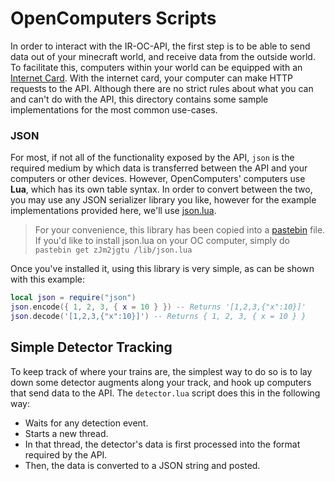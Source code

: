 # OpenComputers Scripts
In order to interact with the IR-OC-API, the first step is to be able to send data out of your minecraft world, and receive data from the outside world. To facilitate this, computers within your world can be equipped with an [Internet Card](https://ocdoc.cil.li/item:internet_card). With the internet card, your computer can make HTTP requests to the API. Although there are no strict rules about what you can and can't do with the API, this directory contains some sample implementations for the most common use-cases.

### JSON
For most, if not all of the functionality exposed by the API, `json` is the required medium by which data is transferred between the API and your computers or other devices. However, OpenComputers' computers use **Lua**, which has its own table syntax. In order to convert between the two, you may use any JSON serializer library you like, however for the example implementations provided here, we'll use [json.lua](https://github.com/rxi/json.lua).

> For your convenience, this library has been copied into a [pastebin](https://pastebin.com/zJm2jgtu) file. If you'd like to install json.lua on your OC computer, simply do `pastebin get zJm2jgtu /lib/json.lua`

Once you've installed it, using this library is very simple, as can be shown with this example:

```lua
local json = require("json")
json.encode({ 1, 2, 3, { x = 10 } }) -- Returns '[1,2,3,{"x":10}]'
json.decode('[1,2,3,{"x":10}]') -- Returns { 1, 2, 3, { x = 10 } }
```

## Simple Detector Tracking
To keep track of where your trains are, the simplest way to do so is to lay down some detector augments along your track, and hook up computers that send data to the API. The `detector.lua` script does this in the following way:
* Waits for any detection event.
* Starts a new thread.
* In that thread, the detector's data is first processed into the format required by the API.
* Then, the data is converted to a JSON string and posted.